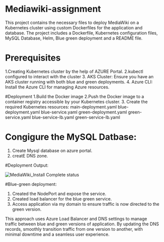 # Mediawiki-assignment
This project contains the necessary files to deploy MediaWiki on a Kubernetes cluster using custom Dockerfiles for the application and database. The project includes a Dockerfile, Kubernetes configuration files, 
MySQL Database, Helm,  Blue green deployment and a README file.

# Prerequisites
1.Creating Kubernetes cluster by the help of AZURE Portal.
2.kubectl configured to interact with the cluster
3. AKS Cluster: Ensure you have an AKS cluster running with both blue and green deployments.
4. Azure CLI: Install the Azure CLI for managing Azure resources.


#Deployment
1.Build the Docker image
2.Push the Docker image to a container registry accessible by your Kubernetes cluster.
3. Create the required Kubernetes resources:
 main-deployment.yaml
 blue-deployment.yaml
 blue-service.yaml
 green-deployment.yaml
 green-service.yaml
 blue-service-lb.yaml
 green-service-lb.yaml

# Congigure the MySQL Datbase:
 1. Create Mysql database on azure portal.
 2. creatE DNS zone.

#Deployment Output:

![MediaWiki_Install Complete status](https://github.com/Tanmoy97/mediawiki-assignment/assets/53449205/71bf852c-6179-4d67-954a-08bf7d748535)


#Blue-green deployment:
1. Created the NodePort and expose the service.
2. Created load balancer for the blue green service.
3. Access application via my domain to ensure traffic is now directed to the green version.

This approach uses Azure Load Balancer and DNS settings to manage traffic between blue and green versions of application. By updating the DNS records, smoothly transition traffic from one version to another, with minimal downtime and a seamless user experience.
